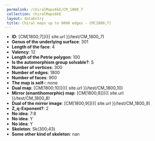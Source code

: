 ```yaml
--- 
 permalink: /chiralMaps6kE/CM_1800_7 
 collection: chiralMaps6kE
 layout: dataEntry
 title: Chiral maps up to 6000 edges - CM[1800;7]
---
```


- **ID**: [CM[1800;7]]({{ site.url }}/test/CM_1800_7)
- **Genus of the underlying surface**: 301
- **Length of the face**: 4
- **Valency**: 12
- **Length of the Petrie polygon**: 100
- **Is the automorphism group solvable?**: S
- **Number of vertices**: 300
- **Number of edges**: 1800
- **Number of faces**: 900
- **The map is self-**: none
- **Dual map**: [CM[1800;10]]({{ site.url }}/test/CM_1800_10)
- **Mirror (enantihomorphic) map**: [CM[1800;8]]({{ site.url }}/test/CM_1800_8)
- **Dual of the mirror image**: [CM[1800;9]]({{ site.url }}/test/CM_1800_9)
- **Z_q-Exponent?**: 2
- **No idea**:  7:8
- **No idea**: Y
- **No idea**: Y
- **Skeleton**: Sk(300;43)
- **Some other kind of skeleton**: nan

